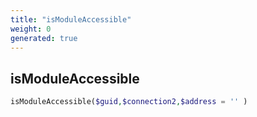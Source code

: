 ```yaml
---
title: "isModuleAccessible"
weight: 0
generated: true
---
```


## isModuleAccessible



```php
isModuleAccessible($guid,$connection2,$address = '' )
```





